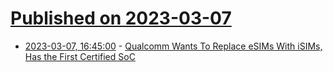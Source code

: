 # [Published on 2023-03-07](index.md)

* [2023-03-07, 16:45:00](https://mobile.slashdot.org/story/23/03/07/168203/qualcomm-wants-to-replace-esims-with-isims-has-the-first-certified-soc?utm_source=rss1.0mainlinkanon&utm_medium=feed) - [Qualcomm Wants To Replace eSIMs With iSIMs, Has the First Certified SoC](https://mobile.slashdot.org/story/23/03/07/168203/qualcomm-wants-to-replace-esims-with-isims-has-the-first-certified-soc?utm_source=rss1.0mainlinkanon&utm_medium=feed)
